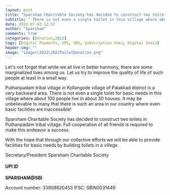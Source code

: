 ```yaml
---
layout: post
title: "Sparsham Charitable Society has decided to construct two toilets in Puthanpadam tribal village"
subtitle: " There is not even a single toilet in this village where about 100 people"
date: 2022-07-03 12:57
author: "Sparsham"
comments: true
categories: [Donation,2022]
tags: [Digital Payments, UPI, SBI, Subscription Fees, Digital India]
header-img: ""
image: "images\2022\2022ToiletDonation.png"
---
```


Let's not forget that while we all live in better harmony, there are some marginalized lives among us. Let us try to improve the quality of life of such people at least in a small way.

Puthanpadam tribal village in Kollangode village of Palakkad district is a very backward area. There is not even a single toilet for basic needs in this village where about 100 people live in about 30 houses. It may be unbelievable to many that there is such an area in our country where even basic facilities are inaccessible!

Sparsham Charitable Society has decided to construct two toilets in Puthanpadam tribal village. Full cooperation of all friends is required to make this endeavor a success.

With the hope that through our collective efforts we will be able to provide facilities for basic needs by building toilets in a villege.

Secretary/President
Sparsham Charitable Society

#### UPI ID ####
 **SPARSHAM@SBI**

Account number: 33908620453
IFSC: SBIN0031449


[UPI]: https://en.wikipedia.org/wiki/Unified_Payments_Interface]
